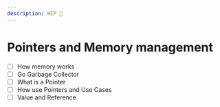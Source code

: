 ```yaml
---
description: WIP 🚧
---
```


# Pointers and Memory management

* [ ] How memory works
* [ ] Go Garbage Collector
* [ ] What is a Pointer
* [ ] How use Pointers and Use Cases
* [ ] Value and Reference
